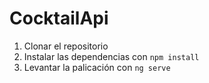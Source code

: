 # CocktailApi

1. Clonar el repositorio
2. Instalar las dependencias con `npm install`
3. Levantar la palicación con `ng serve`
